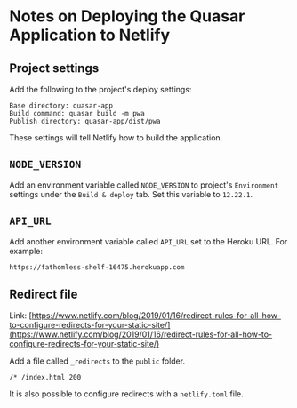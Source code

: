 # Notes on Deploying the Quasar Application to Netlify

## Project settings

Add the following to the project's deploy settings:

```
Base directory: quasar-app
Build command: quasar build -m pwa
Publish directory: quasar-app/dist/pwa
```

These settings will tell Netlify how to build the application.

## `NODE_VERSION`

Add an environment variable called `NODE_VERSION` to project's `Environment` settings under the `Build & deploy` tab. Set this variable to `12.22.1`.

## `API_URL`

Add another environment variable called `API_URL` set to the Heroku URL. For example:

```
https://fathomless-shelf-16475.herokuapp.com
```

## Redirect file

Link: [https://www.netlify.com/blog/2019/01/16/redirect-rules-for-all-how-to-configure-redirects-for-your-static-site/](https://www.netlify.com/blog/2019/01/16/redirect-rules-for-all-how-to-configure-redirects-for-your-static-site/)

Add a file called `_redirects` to the `public` folder.

```
/* /index.html 200
```

It is also possible to configure redirects with a `netlify.toml` file.